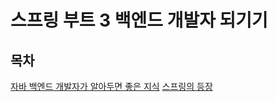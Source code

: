 # 스프링 부트 3 백엔드 개발자 되기기

## 목차

<a href="./ch01.md">자바 백엔드 개발자가 알아두면 좋은 지식</a>
<a href="./ch02.md">스프링의 등장</a>

